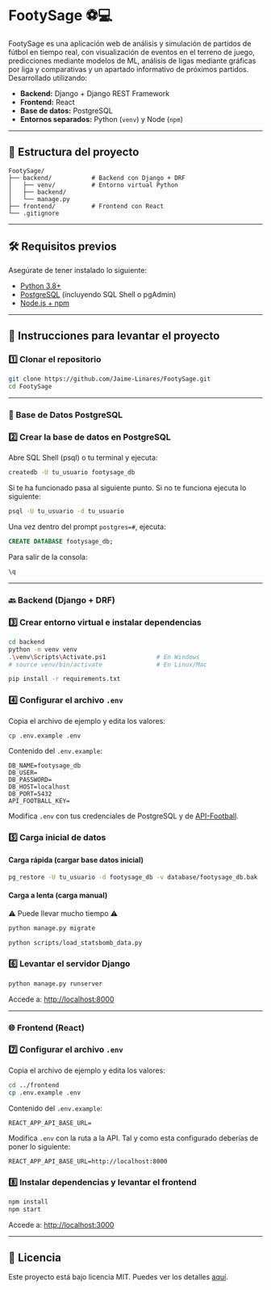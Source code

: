 # FootySage ⚽️💻

FootySage es una aplicación web de análisis y simulación de partidos de fútbol en tiempo real, con visualización de eventos en el terreno de juego, predicciones mediante modelos de ML, análisis de ligas mediante gráficas por liga y comparativas y un apartado informativo de próximos partidos. Desarrollado utilizando: 
- **Backend:** Django + Django REST Framework
- **Frontend:** React
- **Base de datos:** PostgreSQL
- **Entornos separados:** Python (`venv`) y Node (`npm`)

---

## 📁 Estructura del proyecto

```
FootySage/
├── backend/           # Backend con Django + DRF
│   ├── venv/          # Entorno virtual Python
│   ├── backend/
│   └── manage.py
├── frontend/          # Frontend con React
└── .gitignore
```

---

## 🛠️ Requisitos previos

Asegúrate de tener instalado lo siguiente:

- [Python 3.8+](https://www.python.org/downloads/)
- [PostgreSQL](https://www.postgresql.org/download/) (incluyendo SQL Shell o pgAdmin)
- [Node.js + npm](https://nodejs.org/)

---

## 🚀 Instrucciones para levantar el proyecto

### 1️⃣ Clonar el repositorio

```bash
git clone https://github.com/Jaime-Linares/FootySage.git
cd FootySage
```

---

### 🐘 Base de Datos PostgreSQL

### 2️⃣ Crear la base de datos en PostgreSQL

Abre SQL Shell (psql) o tu terminal y ejecuta:

```bash
createdb -U tu_usuario footysage_db
```

Si te ha funcionado pasa al siguiente punto. Si no te funciona ejecuta lo siguiente:

```bash
psql -U tu_usuario -d tu_usuario
```

Una vez dentro del prompt `postgres=#`, ejecuta:

```sql
CREATE DATABASE footysage_db;
```

Para salir de la consola:

```sql
\q
```

---

### 🔙 Backend (Django + DRF)

### 3️⃣ Crear entorno virtual e instalar dependencias

```bash
cd backend
python -m venv venv
.\venv\Scripts\Activate.ps1              # En Windows
# source venv/bin/activate               # En Linux/Mac

pip install -r requirements.txt
```

### 4️⃣ Configurar el archivo `.env`

Copia el archivo de ejemplo y edita los valores:

```bash
cp .env.example .env
```

Contenido del `.env.example`:

```env
DB_NAME=footysage_db
DB_USER=
DB_PASSWORD=
DB_HOST=localhost
DB_PORT=5432
API_FOOTBALL_KEY=
```

Modifica `.env` con tus credenciales de PostgreSQL y de [API-Football](https://www.api-football.com/).

### 5️⃣ Carga inicial de datos

#### Carga rápida (cargar base datos inicial)

```bash
pg_restore -U tu_usuario -d footysage_db -v database/footysage_db.bak
```

#### Carga a lenta (carga manual) 
⚠️ Puede llevar mucho tiempo ⚠️

```bash
python manage.py migrate
```

```bash
python scripts/load_statsbomb_data.py
```

### 6️⃣ Levantar el servidor Django

```bash
python manage.py runserver
```

Accede a: [http://localhost:8000](http://localhost:8000)

---

### 🌐 Frontend (React)

### 7️⃣ Configurar el archivo `.env`

Copia el archivo de ejemplo y edita los valores:

```bash
cd ../frontend
cp .env.example .env
```

Contenido del `.env.example`:

```env
REACT_APP_API_BASE_URL=
```

Modifica `.env` con la ruta a la API. Tal y como esta configurado deberías de poner lo siguiente:

```env
REACT_APP_API_BASE_URL=http://localhost:8000
```

### 8️⃣ Instalar dependencias y levantar el frontend

```bash
npm install
npm start
```

Accede a: [http://localhost:3000](http://localhost:3000)

---

## 📝 Licencia

Este proyecto está bajo licencia MIT. Puedes ver los detalles [aquí](https://github.com/Jaime-Linares/FootySage/blob/main/LICENSE).
